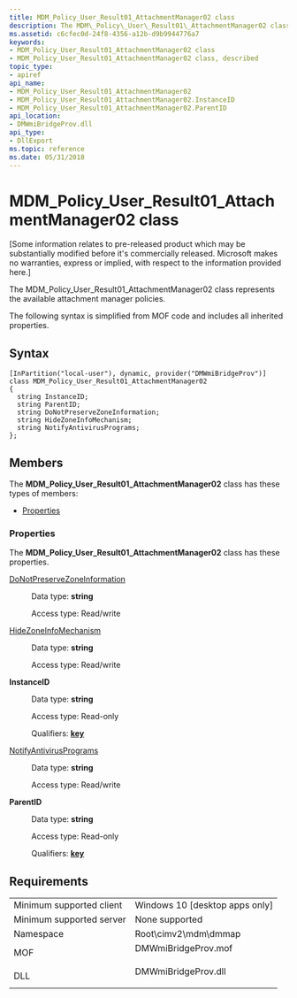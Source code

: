 ```yaml
---
title: MDM_Policy_User_Result01_AttachmentManager02 class
description: The MDM\_Policy\_User\_Result01\_AttachmentManager02 class represents the available attachment manager policies.
ms.assetid: c6cfec0d-24f8-4356-a12b-d9b9944776a7
keywords:
- MDM_Policy_User_Result01_AttachmentManager02 class
- MDM_Policy_User_Result01_AttachmentManager02 class, described
topic_type:
- apiref
api_name:
- MDM_Policy_User_Result01_AttachmentManager02
- MDM_Policy_User_Result01_AttachmentManager02.InstanceID
- MDM_Policy_User_Result01_AttachmentManager02.ParentID
api_location:
- DMWmiBridgeProv.dll
api_type:
- DllExport
ms.topic: reference
ms.date: 05/31/2018
---
```


# MDM\_Policy\_User\_Result01\_AttachmentManager02 class

\[Some information relates to pre-released product which may be substantially modified before it's commercially released. Microsoft makes no warranties, express or implied, with respect to the information provided here.\]

The MDM\_Policy\_User\_Result01\_AttachmentManager02 class represents the available attachment manager policies.

The following syntax is simplified from MOF code and includes all inherited properties.

## Syntax

``` syntax
[InPartition("local-user"), dynamic, provider("DMWmiBridgeProv")]
class MDM_Policy_User_Result01_AttachmentManager02
{
  string InstanceID;
  string ParentID;
  string DoNotPreserveZoneInformation;
  string HideZoneInfoMechanism;
  string NotifyAntivirusPrograms;
};
```

## Members

The **MDM\_Policy\_User\_Result01\_AttachmentManager02** class has these types of members:

-   [Properties](#properties)

### Properties

The **MDM\_Policy\_User\_Result01\_AttachmentManager02** class has these properties.

<dl> <dt>

[DoNotPreserveZoneInformation](/windows/client-management/mdm/policy-csp-attachmentmanager#attachmentmanager-donotpreservezoneinformation)
</dt> <dd> <dl> <dt>

Data type: **string**
</dt> <dt>

Access type: Read/write
</dt> </dl>

</dd> <dt>

[HideZoneInfoMechanism](/windows/client-management/mdm/policy-csp-attachmentmanager#attachmentmanager-hidezoneinfomechanism)
</dt> <dd> <dl> <dt>

Data type: **string**
</dt> <dt>

Access type: Read/write
</dt> </dl>

</dd> <dt>

**InstanceID**
</dt> <dd> <dl> <dt>

Data type: **string**
</dt> <dt>

Access type: Read-only
</dt> <dt>

Qualifiers: [**key**](/windows/desktop/WmiSdk/key-qualifier)
</dt> </dl>

</dd> <dt>

[NotifyAntivirusPrograms](/windows/client-management/mdm/policy-csp-attachmentmanager#attachmentmanager-notifyantivirusprograms)
</dt> <dd> <dl> <dt>

Data type: **string**
</dt> <dt>

Access type: Read/write
</dt> </dl>

</dd> <dt>

**ParentID**
</dt> <dd> <dl> <dt>

Data type: **string**
</dt> <dt>

Access type: Read-only
</dt> <dt>

Qualifiers: [**key**](/windows/desktop/WmiSdk/key-qualifier)
</dt> </dl>

</dd> </dl>

## Requirements



|                                     |                                                                                                |
|-------------------------------------|------------------------------------------------------------------------------------------------|
| Minimum supported client<br/> | Windows 10 \[desktop apps only\]<br/>                                                    |
| Minimum supported server<br/> | None supported<br/>                                                                      |
| Namespace<br/>                | Root\\cimv2\\mdm\\dmmap<br/>                                                             |
| MOF<br/>                      | <dl> <dt>DMWmiBridgeProv.mof</dt> </dl> |
| DLL<br/>                      | <dl> <dt>DMWmiBridgeProv.dll</dt> </dl> |



 

